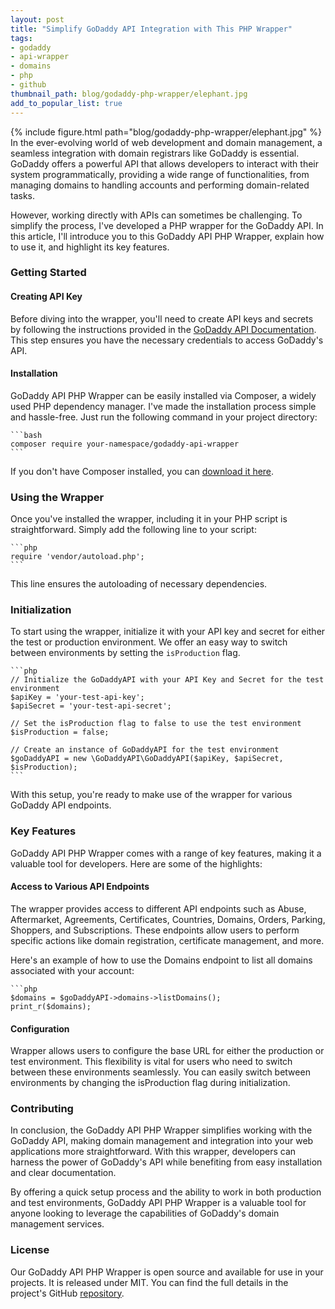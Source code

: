 ```yaml
---
layout: post
title: "Simplify GoDaddy API Integration with This PHP Wrapper"
tags:
- godaddy
- api-wrapper
- domains
- php
- github
thumbnail_path: blog/godaddy-php-wrapper/elephant.jpg
add_to_popular_list: true
---
```


{% include figure.html path="blog/godaddy-php-wrapper/elephant.jpg" %}
In the ever-evolving world of web development and domain management, a seamless integration with domain registrars like 
GoDaddy is essential. GoDaddy offers a powerful API that allows developers to interact with their system programmatically, 
providing a wide range of functionalities, from managing domains to handling accounts and performing domain-related tasks.

However, working directly with APIs can sometimes be challenging. To simplify the process, I've developed a PHP wrapper 
for the GoDaddy API. In this article, I'll introduce you to this GoDaddy API PHP Wrapper, explain how to use it, and highlight its key features.

### Getting Started

#### Creating API Key 

Before diving into the wrapper, you'll need to create API keys and secrets by following the instructions provided in the [GoDaddy API Documentation](https://developer.godaddy.com/doc). This step ensures you have the necessary credentials to access GoDaddy's API.

#### Installation

GoDaddy API PHP Wrapper can be easily installed via Composer, a widely used PHP dependency manager. I've made the installation process simple and hassle-free. Just run the following command in your project directory:

    ```bash
    composer require your-namespace/godaddy-api-wrapper
    ```
    
If you don't have Composer installed, you can [download it here](https://getcomposer.org/download/).

### Using the Wrapper 

Once you've installed the wrapper, including it in your PHP script is straightforward. Simply add the following line to your script:



    ```php
    require 'vendor/autoload.php';
    ```

This line ensures the autoloading of necessary dependencies.

### Initialization

To start using the wrapper, initialize it with your API key and secret for either the test or production environment. We offer an easy way to switch between environments by setting the `isProduction` flag. 

    ```php
    // Initialize the GoDaddyAPI with your API Key and Secret for the test environment
    $apiKey = 'your-test-api-key';
    $apiSecret = 'your-test-api-secret';
    
    // Set the isProduction flag to false to use the test environment
    $isProduction = false;
    
    // Create an instance of GoDaddyAPI for the test environment
    $goDaddyAPI = new \GoDaddyAPI\GoDaddyAPI($apiKey, $apiSecret, $isProduction);
    ```

With this setup, you're ready to make use of the wrapper for various GoDaddy API endpoints.

### Key Features

GoDaddy API PHP Wrapper comes with a range of key features, making it a valuable tool for developers. Here are some of the highlights:

#### Access to Various API Endpoints

The wrapper provides access to different API endpoints such as Abuse, Aftermarket, Agreements, Certificates, Countries, Domains, Orders, Parking, Shoppers, and Subscriptions. These endpoints allow users to perform specific actions like domain registration, certificate management, and more.

Here's an example of how to use the Domains endpoint to list all domains associated with your account:

    ```php
    $domains = $goDaddyAPI->domains->listDomains();
    print_r($domains);
    
#### Configuration

Wrapper allows users to configure the base URL for either the production or test environment. This flexibility is vital for users who need to switch between these environments seamlessly. You can easily switch between environments by changing the isProduction flag during initialization.

### Contributing

In conclusion, the GoDaddy API PHP Wrapper simplifies working with the GoDaddy API, making domain management and integration into your web applications more straightforward. With this wrapper, developers can harness the power of GoDaddy's API while benefiting from easy installation and clear documentation.

By offering a quick setup process and the ability to work in both production and test environments, GoDaddy API PHP Wrapper is a valuable tool for anyone looking to leverage the capabilities of GoDaddy's domain management services.

### License
Our GoDaddy API PHP Wrapper is open source and available for use in your projects. It is released under MIT. You can find the full details in the project's GitHub [repository](https://github.com/bigdevwhale/godaddy-api-wrapper).

